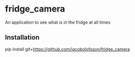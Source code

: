 # fridge_camera
An application to see what is in the fridge at all times

## Installation
pip install git+https://github.com/jacobolofsson/fridge_camera
